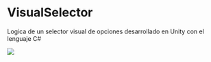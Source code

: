 # VisualSelector
Logica de un selector visual de opciones desarrollado en Unity con el lenguaje C#


![](https://stunbox-bucket.s3.us-east-2.amazonaws.com/VSelector.gif)

